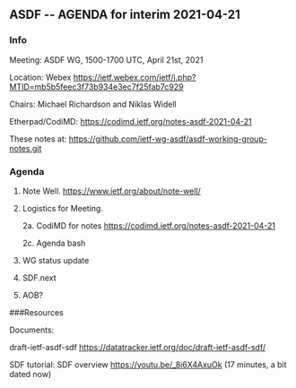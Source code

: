 ## ASDF -- AGENDA for interim 2021-04-21

### Info

  Meeting: ASDF WG, 1500-1700 UTC, April 21st, 2021

  Location: Webex https://ietf.webex.com/ietf/j.php?MTID=mb5b5feec3f73b934e3ec7f25fab7c929

  Chairs: Michael Richardson and Niklas Widell 
   
  Etherpad/CodiMD: https://codimd.ietf.org/notes-asdf-2021-04-21
  
  These notes at: https://github.com/ietf-wg-asdf/asdf-working-group-notes.git 

### Agenda

1. Note Well.  https://www.ietf.org/about/note-well/

2. Logistics for Meeting.

	2a. CodiMD for notes https://codimd.ietf.org/notes-asdf-2021-04-21

	2c. Agenda bash

3. WG status update				
		
4. SDF.next
      
5. AOB?  



###Resources

Documents:

draft-ietf-asdf-sdf https://datatracker.ietf.org/doc/draft-ietf-asdf-sdf/

SDF tutorial: SDF overview https://youtu.be/_8i6X4AxuOk (17 minutes, a bit dated now)

